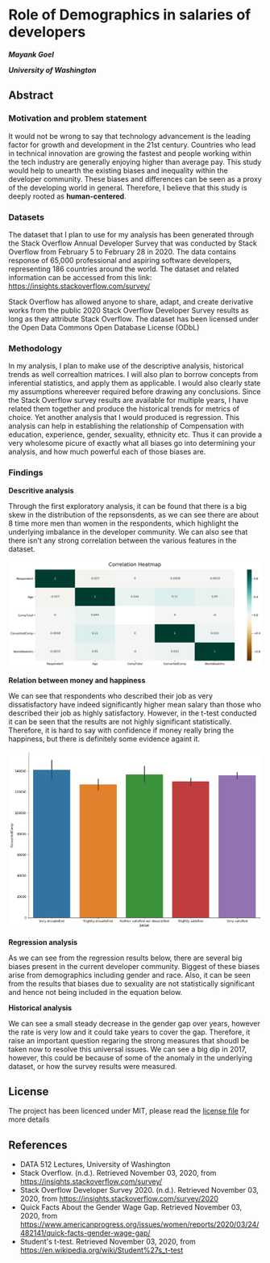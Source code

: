# Role of Demographics in salaries of developers

***Mayank Goel***

***University of Washington***

## Abstract

### Motivation and problem statement
It would not be wrong to say that technology advancement is the leading factor for growth and development in the 21st century. Countries who lead in technical innovation are growing the fastest and people working within the tech industry are generally enjoying higher than average pay. This study would help to unearth the existing biases and inequality within the developer community. These biases and differences can be seen as a proxy of the developing world in general. Therefore, I believe that this study is deeply rooted as **human-centered**. 

### Datasets
The dataset that I plan to use for my analysis has been generated through the Stack Overflow Annual Developer Survey that was conducted by Stack Overflow from February 5 to February 28 in 2020. The data contains response of 65,000 professional and aspiring software developers, representing 186 countries around the world. The dataset and related information can be accessed from this link: https://insights.stackoverflow.com/survey/

Stack Overflow has allowed anyone to share, adapt, and create derivative works from the public 2020 Stack Overflow Developer Survey results as long as they attribute Stack Overflow. The dataset has been licensed under the Open Data Commons Open Database License (ODbL)

### Methodology
In my analysis, I plan to make use of the descriptive analysis, historical trends as well correaltion matrices. I will also plan to borrow concepts from inferential statistics, and apply them as applicable. I would also clearly state my assumptions whereever required before drawing any conclusions. Since the Stack Overflow survey results are available for multiple years, I have related them together and produce the historical trends for metrics of choice. Yet another  analysis that I would produced is regression. This analysis can help in establishing the relationship of  Compensation with education, experience, gender, sexuality, ethnicity etc. Thus it can provide a very wholesome picure of exactly what all biases go into determining your analysis, and how much powerful each of those biases are.

### Findings

**Descritive analysis** 

Through the first exploratory analysis, it can be found that there is a big skew in the distribution of the repsonsdents, as we can see there are about 8 time more men than women in the respondents, which highlight the underlying imbalance in the developer community. We can also see that there isn't any strong correlation between the various features in the dataset.

![alt text](https://github.com/mickkygoel/data-512-final/blob/main/Output/heatmap.png)

**Relation between money and happiness**

We can see that respondents who described their job as very dissatisfactory have indeed significantly higher mean salary than those who described their job as highly satisfactory. However, in the t-test conducted it can be seen that the results are not highly significant statistically. Therefore, it is hard to say with confidence if money really bring the happiness, but there is definitely some evidence againt it.

![alt text](https://github.com/mickkygoel/data-512-final/blob/main/Output/Salary%20vs%20satisfaction.png)

**Regression analysis** 

As we can see from the regression results below, there are several big biases present in the current developer community. Biggest of these biases arise from demographics including gender and race. Also, it can be seen from the results that biases due to sexuality are not statistically significant and hence not being included in the equation below.

**Historical analysis** 

We can see a small steady decrease in the gender gap over years,  however the rate is very low and it could take years to cover the gap. Therefore, it raise an important question regaring the strong measures that shoudl be taken now to resolve this universal issues.  We can see a big dip in 2017, however, this could be because of some of the anomaly in the underlying dataset, or how the survey results were measured.

## License
The project has been licenced under MIT, please read the [license file](https://github.com/mickkygoel/data-512-final/blob/main/LICENSE) for more details

## References
* DATA 512 Lectures, University of Washington
* Stack Overflow. (n.d.). Retrieved November 03, 2020, from https://insights.stackoverflow.com/survey/
* Stack Overflow Developer Survey 2020. (n.d.). Retrieved November 03, 2020, from https://insights.stackoverflow.com/survey/2020
* Quick Facts About the Gender Wage Gap. Retrieved November 03, 2020, from https://www.americanprogress.org/issues/women/reports/2020/03/24/482141/quick-facts-gender-wage-gap/
* Student's t-test. Retrieved November 03, 2020, from  https://en.wikipedia.org/wiki/Student%27s_t-test
